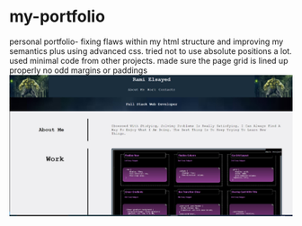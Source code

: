 # my-portfolio
personal portfolio- fixing flaws within my html structure and improving my semantics plus using advanced css.
tried not to use absolute positions a lot.
used minimal code from other projects.
made sure the page grid is lined up properly no odd margins or paddings
![CSS-Homework](./images/Screenshot%20css%20homework.jpg "My personal projects portfolio")